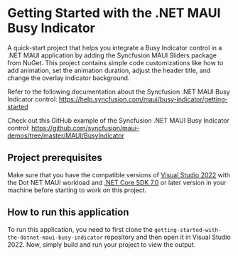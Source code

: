 # Getting Started with the .NET MAUI Busy Indicator
A quick-start project that helps you integrate a Busy Indicator control in a .NET MAUI application by adding the Syncfusion MAUI Sliders package from NuGet. This project contains simple code customizations like how to add animation, set the animation duration, adjust the header title, and change the overlay indicator background. 

Refer to the following documentation about the Syncfusion .NET MAUI Busy Indicator control: 
https://help.syncfusion.com/maui/busy-indicator/getting-started

Check out this GitHub example of the Syncfusion .NET MAUI Busy Indicator control: 
https://github.com/syncfusion/maui-demos/tree/master/MAUI/BusyIndicator

## Project prerequisites
Make sure that you have the compatible versions of [Visual Studio 2022](https://visualstudio.microsoft.com/downloads/ ) with the Dot NET MAUI workload and [.NET Core SDK 7.0](https://dotnet.microsoft.com/en-us/download/dotnet/7.0) or later version in your machine before starting to work on this project.

## How to run this application
To run this application, you need to first clone the `getting-started-with-the-dotnet-maui-busy-indicator` repository and then open it in Visual Studio 2022. Now, simply build and run your project to view the output.